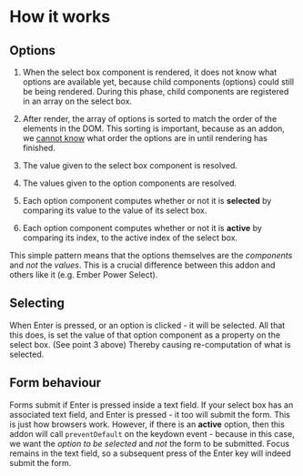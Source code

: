 # How it works

## Options

1. When the select box component is rendered, it does not know what options are available yet, because child components (options) could still be being rendered. During this phase, child components are registered in an array on the select box.

2. After render, the array of options is sorted to match the order of the elements in the DOM. This sorting is important, because as an addon, we [cannot know](https://ember-twiddle.com/ddae8f58d5175e64577e79d720013cf2) what order the options are in until rendering has finished.

3. The value given to the select box component is resolved.

4. The values given to the option components are resolved.

5. Each option component computes whether or not it is **selected** by comparing its value to the value of its select box.

6. Each option component computes whether or not it is **active** by comparing its index, to the active index of the select box.

This simple pattern means that the options themselves are the _components_ and _not_ the _values_. This is a crucial difference between this addon and others like it (e.g. Ember Power Select).

## Selecting

When Enter is pressed, or an option is clicked - it will be selected. All that this does, is set the value of that option component as a property on the select box. (See point 3 above) Thereby causing re-computation of what is selected.

## Form behaviour

Forms submit if Enter is pressed inside a text field. If your select box has an associated text field, and Enter is pressed - it too will submit the form. This is just how browsers work. However, if there is an **active** option, then this addon will call `preventDefault` on the keydown event - because in this case, we want the _option to be selected_ and _not_ the form to be submitted. Focus remains in the text field, so a subsequent press of the Enter key will indeed submit the form.
